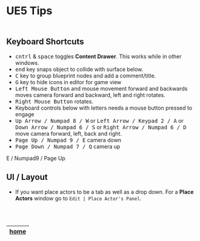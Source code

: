 <img src="https://via.placeholder.com/1000x4/45D7CA/45D7CA" alt="drawing" height="4px"/>

# UE5 Tips

<img src="https://via.placeholder.com/1000x4/45D7CA/45D7CA" alt="drawing" height="4px"/>


## Keyboard Shortcuts

*  <kbd>cntrl</kbd> & <kbd>space</kbd> toggles **Content Drawer**. This works while in other windows.
*  <kbd>end</kbd> key snaps object to collide with surface below.
*  <kbd>C</kbd> key to group blueprint nodes and add a comment/title.
*  <kbd>G</kbd> key to hide icons in editor for game view
*  <kbd>Left Mouse Button</kbd> and mouse movement forward and backwards moves camera forward and backward, left and right rotates.
*  <kbd>Right Mouse Button</kbd> rotates.
  *  Keyboard controls below with letters needs a mouse button pressed to engage
*  <kbd>Up Arrow / Numpad 8 / W</kbd> or <kbd>Left Arrow / Keypad 2 / A</kbd> or <kbd>Down Arrow / Numpad 6 / S</kbd> or <kbd>Right Arrow / Numpad 6 / D</kbd> move camera forward, left, back and right.
*  <kbd>Page Up / Numpad 9 / E</kbd> camera down
*  <kbd>Page Down / Numpad 7 / Q</kbd> camera up 
  
  E / Numpad9 / Page Up
## UI / Layout

* If you want place actors to be a tab as well as a drop down. For a **Place Actors** window go to `Edit | Place Actor's Panel`.

<br><br>

| [home](../README.md#user-content-gms2-background-tiles--sprites---table-of-contents) | 
|---|


